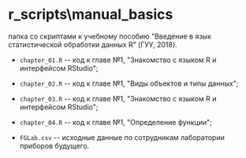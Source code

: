 
# r_scripts\manual_basics

папка со скриптами к учебному пособию "Введение в язык статистической обработки данных R" (ГУУ, 2018).    

* `chapter_01.R` -- код к главе №1, "Знакомство с языком R и интерфейсом RStudio";    

* `chapter_02.R` -- код к главе №1, "Виды объектов и типы данных";    

* `chapter_03.R` -- код к главе №1, "Знакомство с языком R и интерфейсом RStudio";    

* `chapter_04.R` -- код к главе №1, "Определение функции";     

* `FGLab.csv` -- исходные данные по сотрудникам лаборатории приборов будущего.      